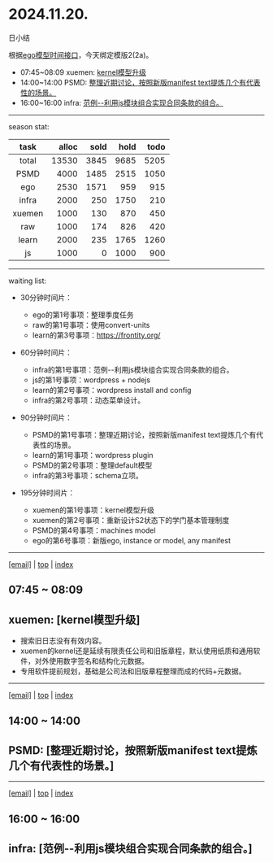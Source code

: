 # 2024.11.20.
日小结

<a id="top"></a>
根据[ego模型时间接口](https://gitee.com/hyg/blog/blob/master/timeflow.md)，今天绑定模版2(2a)。

<a id="index"></a>
- 07:45~08:09	xuemen: [kernel模型升级](#20241120074500)
- 14:00~14:00	PSMD: [整理近期讨论，按照新版manifest text提炼几个有代表性的场景。](#20241120140000)
- 16:00~16:00	infra: [范例--利用js模块组合实现合同条款的组合。](#20241120160000)

---
season stat:

| task | alloc | sold | hold | todo |
| :---: | ---: | ---: | ---: | ---: |
| total | 13530 | 3845 | 9685 | 5205 |
| PSMD | 4000 | 1485 | 2515 | 1050 |
| ego | 2530 | 1571 | 959 | 915 |
| infra | 2000 | 250 | 1750 | 210 |
| xuemen | 1000 | 130 | 870 | 450 |
| raw | 1000 | 174 | 826 | 420 |
| learn | 2000 | 235 | 1765 | 1260 |
| js | 1000 | 0 | 1000 | 900 |

---
waiting list:


- 30分钟时间片：
  - ego的第1号事项：整理季度任务
  - raw的第1号事项：使用convert-units
  - learn的第3号事项：https://frontity.org/

- 60分钟时间片：
  - infra的第1号事项：范例--利用js模块组合实现合同条款的组合。
  - js的第1号事项：wordpress + nodejs
  - learn的第2号事项：wordpress install and config
  - infra的第2号事项：动态菜单设计。

- 90分钟时间片：
  - PSMD的第1号事项：整理近期讨论，按照新版manifest text提炼几个有代表性的场景。
  - learn的第1号事项：wordpress plugin
  - PSMD的第2号事项：整理default模型
  - infra的第3号事项：schema立项。

- 195分钟时间片：
  - xuemen的第1号事项：kernel模型升级
  - xuemen的第2号事项：重新设计S2状态下的学门基本管理制度
  - PSMD的第4号事项：machines model
  - ego的第6号事项：新版ego, instance or model, any manifest

---
<a href="mailto:huangyg@mars22.com?subject=关于2024.11.20.[kernel模型升级]任务&body=日期: 2024.11.20.%0D%0A序号: 5%0D%0A手稿:../../draft/2024/11/20241120.01.md%0D%0A---请勿修改邮件主题及以上内容 从下一行开始写您的想法---%0D%0A">[email]</a> | [top](#top) | [index](#index)
<a id="20241120074500"></a>
## 07:45 ~ 08:09
## xuemen: [kernel模型升级]

- 搜索旧日志没有有效内容。
- xuemen的kernel还是延续有限责任公司和旧版章程，默认使用纸质和通用软件，对外使用数字签名和结构化元数据。
- 专用软件提前规划，基础是公司法和旧版章程整理而成的代码+元数据。

---
<a href="mailto:huangyg@mars22.com?subject=关于2024.11.20.[整理近期讨论，按照新版manifest text提炼几个有代表性的场景。]任务&body=日期: 2024.11.20.%0D%0A序号: 7%0D%0A手稿:../../draft/2024/11/20241120.02.md%0D%0A---请勿修改邮件主题及以上内容 从下一行开始写您的想法---%0D%0A">[email]</a> | [top](#top) | [index](#index)
<a id="20241120140000"></a>
## 14:00 ~ 14:00
## PSMD: [整理近期讨论，按照新版manifest text提炼几个有代表性的场景。]


---
<a href="mailto:huangyg@mars22.com?subject=关于2024.11.20.[范例--利用js模块组合实现合同条款的组合。]任务&body=日期: 2024.11.20.%0D%0A序号: 9%0D%0A手稿:../../draft/2024/11/20241120.03.md%0D%0A---请勿修改邮件主题及以上内容 从下一行开始写您的想法---%0D%0A">[email]</a> | [top](#top) | [index](#index)
<a id="20241120160000"></a>
## 16:00 ~ 16:00
## infra: [范例--利用js模块组合实现合同条款的组合。]


